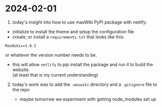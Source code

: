 # 2024-02-01  

1. today's insight into how to use masWiki PyPI package with netlify:
 - initialize to install the theme and setup the configuration file  
 - create, or install a `requirements.txt` that looks like this:  
 ```
 MasWiki==1.0.1
 ```
   or whatever the version number needs to be.
   
  - this will allow `netlify` to pip install the package and run it to
    build the website.  
	(at least that is my current understanding)  
	
2. today's work was to add the `.maswiki` directory and a `.gitignore`
   file to the repo  
   
   - maybe tomorrow we experiment with getting node_modules set up

 
